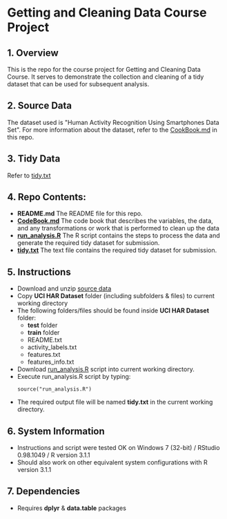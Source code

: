 # Getting and Cleaning Data Course Project

## 1. Overview
This is the repo for the course project for Getting and Cleaning Data Course. It serves to demonstrate the collection and cleaning of a tidy dataset that can be used for subsequent analysis. 

## 2. Source Data
The dataset used is "Human Activity Recognition Using Smartphones Data Set".
For more information about the dataset, refer to the [CookBook.md](https://github.com/csingeu/GettingAndCleaningDataCourseProject/blob/master/CookBook.md) in this repo.

## 3. Tidy Data
Refer to [tidy.txt](https://github.com/csingeu/GettingAndCleaningDataCourseProject/blob/master/tidy.txt)

## 4. Repo Contents: 
* **README.md** The README file for this repo. 
* **[CodeBook.md](https://github.com/csingeu/GettingAndCleaningDataCourseProject/blob/master/CookBook.md)** The code book that describes the variables, the data, and any transformations or work that is performed to clean up the data
* **[run_analysis.R](https://github.com/csingeu/GettingAndCleaningDataCourseProject/blob/master/run_analysis.R)** The R script contains the steps to process the data and generate the required tidy dataset for submission. 
* **[tidy.txt](https://github.com/csingeu/GettingAndCleaningDataCourseProject/blob/master/tidy.txt)** The text file contains the required tidy dataset for submission.  

## 5. Instructions
* Download and unzip [source data](https://d396qusza40orc.cloudfront.net/getdata%2Fprojectfiles%2FUCI%20HAR%20Dataset.zip)
* Copy **UCI HAR Dataset** folder (including subfolders & files) to current working directory
* The following folders/files should be found inside **UCI HAR Dataset** folder:
    * **test** folder
    * **train** folder
    * README.txt
    * activity_labels.txt
    * features.txt
    * features_info.txt
* Download [run_analysis.R](https://github.com/csingeu/GettingAndCleaningDataCourseProject/blob/master/run_analysis.R) script into current working directory.
* Execute run_analysis.R script by typing:
	````
	source("run_analysis.R")
	````
* The required output file will be named **tidy.txt** in the current working directory.
	
## 6. System Information
* Instructions and script were tested OK on Windows 7 (32-bit) / RStudio 0.98.1049 / R version 3.1.1
* Should also work on other equivalent system configurations with R version 3.1.1 

## 7. Dependencies
* Requires **dplyr** & **data.table** packages
